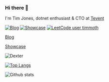 ### Hi there 👋

I'm Tim Jones, dotnet enthusiast & CTO at [Tevent](https://www.tevent.com/)

[![Blog](https://img.shields.io/badge/blog-link-green?style=flat-square)](https://timmoth.com/blog)
[![Showcase](https://img.shields.io/badge/showcase-link-green?style=flat-square)](https://timmoth.com/showcase)
[![LeetCode user timmoth](https://img.shields.io/badge/dynamic/json?style=flat-square&labelColor=gray&color=green&label=solved&query=solved&url=https%3A%2F%2Fleetcode-badge.vercel.app%2Fapi%2Fusers%2Ftimmoth&logo=leetcode&logoColor=green)](https://leetcode.com/timmoth/)

[Blog](https://timmoth.com/blog)

[Showcase](https://timmoth.com/showcase)

![Dexter](https://live.staticflickr.com/65535/48104889916_32a2084896_n.jpg "Dexter")

[![Top Langs](https://github-readme-stats.vercel.app/api/top-langs/?username=timmoth&layout=compact&theme=swift)
](https://timmoth.com)

![Github stats](https://github-readme-stats.vercel.app/api?username=timmoth&show_icons=true&hide_border=true&theme=swift&layout=compact)


